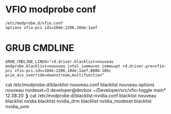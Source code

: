 # VFIO modprobe conf

```
/etc/modprobe.d/vfio.conf
options vfio-pci ids=10de:2206,10de:1aef
```

# GRUB CMDLINE

```
GRUB_CMDLINE_LINUX="rd.driver.blacklist=nouveau modprobe.blacklist=nouveau intel_iommu=on iommu=pt rd.driver.pre=vfio-pci vfio-pci.ids=10de:2206,10de:1aef,8086:10bc pcie_acs_override=downstream,multifunction"
```


cat /etc/modprobe.d/blacklist-nouveau.conf
blacklist nouveau
options nouveau modeset=0
developer@devbox ~/Developer/src/vfio-toggle main*                                                                                                 12:38:20
❯ cat /etc/modprobe.d/blacklist-nvidia.conf
blacklist nouveau
blacklist nvidia
blacklist nvidia_drm
blacklist nvidia_modeset
blacklist nvidia_uvm
